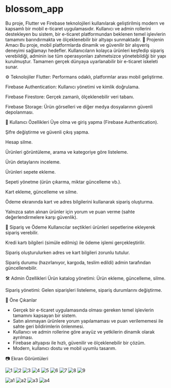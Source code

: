 # blossom_app

Bu proje, Flutter ve Firebase teknolojileri kullanılarak geliştirilmiş modern ve kapsamlı bir mobil e-ticaret uygulamasıdır. Kullanıcı ve admin rollerini destekleyen bu sistem, bir e-ticaret platformundan beklenen temel işlevlerin tamamını barındırmakta ve ölçeklenebilir bir altyapı sunmaktadır.
🎯 Projenin Amacı
Bu proje, mobil platformlarda dinamik ve güvenilir bir alışveriş deneyimi sağlamayı hedefler. Kullanıcıların kolayca ürünleri keşfedip sipariş verebildiği, adminin ise tüm operasyonları zahmetsizce yönetebildiği bir yapı kurulmuştur. Tamamen gerçek dünyaya uyarlanabilir bir e-ticaret iskeleti sunar.

⚙️ Teknolojiler
Flutter: Performans odaklı, platformlar arası mobil geliştirme.

Firebase Authentication: Kullanıcı yönetimi ve kimlik doğrulama.

Firebase Firestore: Gerçek zamanlı, ölçeklenebilir veri tabanı.

Firebase Storage: Ürün görselleri ve diğer medya dosyalarının güvenli depolanması.

👤 Kullanıcı Özellikleri
Üye olma ve giriş yapma (Firebase Authentication).

Şifre değiştirme ve güvenli çıkış yapma.

Hesap silme.

Ürünleri görüntüleme, arama ve kategoriye göre listeleme.

Ürün detaylarını inceleme.

Ürünleri sepete ekleme.

Sepeti yönetme (ürün çıkarma, miktar güncelleme vb.).

Kart ekleme, güncelleme ve silme.

Ödeme ekranında kart ve adres bilgilerini kullanarak sipariş oluşturma.

Yalnızca satın alınan ürünler için yorum ve puan verme (sahte değerlendirmelere karşı güvenlik).

🛒 Sipariş ve Ödeme
Kullanıcılar seçtikleri ürünleri sepetlerine ekleyerek sipariş verebilir.

Kredi kartı bilgileri (simüle edilmiş) ile ödeme işlemi gerçekleştirilir.

Sipariş oluşturulurken adres ve kart bilgileri zorunlu tutulur.

Sipariş durumu (hazırlanıyor, kargoda, teslim edildi) admin tarafından güncellenebilir.

🛠️ Admin Özellikleri
Ürün katalog yönetimi: Ürün ekleme, güncelleme, silme.

Sipariş yönetimi: Gelen siparişleri listeleme, sipariş durumlarını değiştirme.

🚀 Öne Çıkanlar
- Gerçek bir e-ticaret uygulamasında olması gereken temel işlevlerin tamamını kapsayan bir sistem.
- Satın alınmayan ürünlere yorum yapılamaması ve puan verilememesi ile sahte geri bildirimlerin önlenmesi.
- Kullanıcı ve admin rollerine göre arayüz ve yetkilerin dinamik olarak ayrılması.
- Firebase altyapısı ile hızlı, güvenilir ve ölçeklenebilir bir çözüm.
- Modern, kullanıcı dostu ve mobil uyumlu tasarım.

📷 Ekran Görüntüleri

![1](https://github.com/user-attachments/assets/f214c154-2f2c-4515-9e3f-920eb565155a)
![2](https://github.com/user-attachments/assets/b2df0b86-f945-4c15-8899-9da20b396fb6)
![3](https://github.com/user-attachments/assets/96417b23-7db7-472e-b587-58fd08575be2)
![4](https://github.com/user-attachments/assets/a9fbef98-e67d-4668-9d81-27c5e11db07f)
![5](https://github.com/user-attachments/assets/1f37d1ce-8f51-4c90-9152-fe26534d6e6f)
![6](https://github.com/user-attachments/assets/9a2abf45-5165-4412-b80f-7a10c2c75dae)
![7](https://github.com/user-attachments/assets/42a8cc9a-542d-45a7-a1a0-f152b2c88b06)
![8](https://github.com/user-attachments/assets/011238ce-2d73-4b21-9067-de08f7336a4e)
![9](https://github.com/user-attachments/assets/5ac8b69b-e7b8-46f7-8602-6106e4f03902)

![a1](https://github.com/user-attachments/assets/aea6b044-49c1-49ca-a192-2cc4fe7e7006)
![a2](https://github.com/user-attachments/assets/508957c4-9ad0-4d26-99bc-ff25593bd259)
![a3](https://github.com/user-attachments/assets/200f1c5e-3895-4026-b2d3-0dcffac414c0)
![a4](https://github.com/user-attachments/assets/a01a9193-1a44-4668-a8fb-140cc72a678b)








